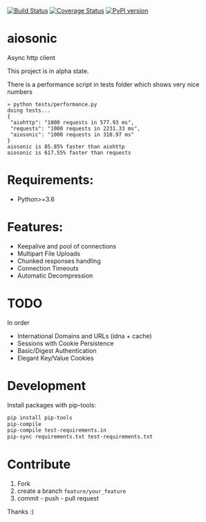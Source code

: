 
[![Build Status](https://travis-ci.org/sonic182/aiosonic.svg?branch=master)](https://travis-ci.org/sonic182/aiosonic)
[![Coverage Status](https://coveralls.io/repos/github/sonic182/aiosonic/badge.svg?branch=master)](https://coveralls.io/github/sonic182/aiosonic?branch=master)
[![PyPI version](https://badge.fury.io/py/aiosonic.svg)](https://badge.fury.io/py/aiosonic)
# aiosonic

Async http client

This project is in alpha state.

There is a performance script in tests folder which shows very nice numbers

```
» python tests/performance.py
doing tests...
{
 "aiohttp": "1000 requests in 577.93 ms",
 "requests": "1000 requests in 2231.33 ms",
 "aiosonic": "1000 requests in 310.97 ms"
}
aiosonic is 85.85% faster than aiohttp
aiosonic is 617.55% faster than requests
```

# Requirements:

* Python>=3.6


# Features:

* Keepalive and pool of connections
* Multipart File Uploads
* Chunked responses handling
* Connection Timeouts
* Automatic Decompression

# TODO

In order

* International Domains and URLs (idna + cache)
* Sessions with Cookie Persistence
* Basic/Digest Authentication
* Elegant Key/Value Cookies

# Development

Install packages with pip-tools:
```bash
pip install pip-tools
pip-compile
pip-compile test-requirements.in
pip-sync requirements.txt test-requirements.txt
```

# Contribute

1. Fork
2. create a branch `feature/your_feature`
3. commit - push - pull request

Thanks :)
